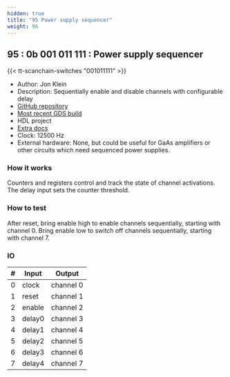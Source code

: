 ```yaml
---
hidden: true
title: "95 Power supply sequencer"
weight: 96
---
```


## 95 : 0b 001 011 111 : Power supply sequencer

{{< tt-scanchain-switches "001011111" >}}

* Author: Jon Klein
* Description: Sequentially enable and disable channels with configurable delay
* [GitHub repository](https://github.com/loxodes/tt02-submission-loxodes)
* [Most recent GDS build](https://github.com/loxodes/tt02-submission-loxodes/actions/runs/3405763799)
* HDL project
* [Extra docs]()
* Clock: 12500 Hz
* External hardware: None, but could be useful for GaAs amplifiers or other circuits which need sequenced power supplies.



### How it works

Counters and registers control and track the state of channel activations. The delay input sets the counter threshold.

### How to test

After reset, bring enable high to enable channels sequentially, starting with channel 0. Bring enable low to switch off channels sequentially, starting with channel 7.

### IO

| # | Input        | Output       |
|---|--------------|--------------|
| 0 | clock  | channel 0 |
| 1 | reset  | channel 1 |
| 2 | enable  | channel 2 |
| 3 | delay0  | channel 3 |
| 4 | delay1  | channel 4 |
| 5 | delay2  | channel 5 |
| 6 | delay3  | channel 6 |
| 7 | delay4  | channel 7 |
